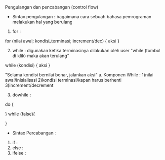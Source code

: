 Pengulangan dan pencabangan (control flow)

- Sintax pengulangan : bagaimana cara sebuah bahasa pemrograman melakukan hal yang berulang

1. for :

for (nilai awal; kondisi_terminasi; increment/dec) {
aksi
}

2. while : digunakan ketika terminasinya dilakukan oleh user "while (tombol di klik) maka akan terulang"

while (kondisi) {
aksi
}

"Selama kondisi bernilai benar, jalankan aksi"
a. Komponen While :
1)nilai awal/inisialisasi
2)kondisi terminasi/kapan harus berhenti
3)increment/decrement

3. dowhile :

do {

} while (false){

}

- Sintax Percabangan :

1. if :
2. else :
3. ifelse :
